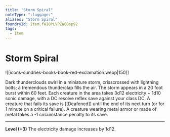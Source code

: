 ```yaml
---
title: "Storm Spiral"
noteType: ":luggage:"
aliases: "Storm Spiral"
foundryId: Item.fAI0PLVPZW0Bsp92
tags:
  - Item
---
```


# Storm Spiral
![[icons-sundries-books-book-red-exclamation.webp|150]]

Dark thunderclouds swirl in a miniature storm, crisscrossed with lightning bolts; a tremendous thunderclap fills the air. The storm appears in a 20 foot burst within 60 feet. Each creature in the area takes 3d12 electricity + 1d10 sonic damage, with a DC resolve reflex save against your class DC. A creature that fails its save is [[Deafened]] until the end of its next turn (or for 1 minute on a critical failure). A creature wearing metal armor or made of metal takes a -1 circumstance penalty to its save.

* * *

**Level (+3)** The electricity damage increases by 1d12.
